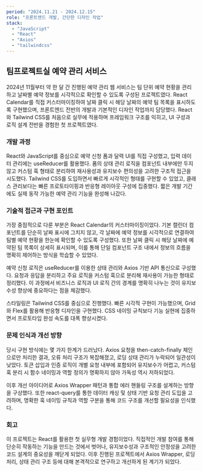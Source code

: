 ```yaml
---
period: "2024.11.21 - 2024.12.15"
role: "프론트엔드 개발, 간단한 디자인 작업"
stack:
  - "JavaScript"
  - "React"
  - "Axios"
  - "tailwindcss"
---
```


## 팀프로젝트실 예약 관리 서비스

2024년 11월부터 약 한 달 간 진행된 예약 관리 웹 서비스는 팀 단위 예약 현황을 관리하고 날짜별 예약 정보를 시각적으로 확인할 수 있도록 구성된 프로젝트였다. React Calendar를 직접 커스터마이징하여 날짜 클릭 시 해당 날짜의 예약 팀 목록을 표시하도록 구현했으며, 프론트엔드 전반의 개발과 기본적인 디자인 작업까지 담당했다. React와 Tailwind CSS를 처음으로 실무에 적용하며 프레임워크 구조를 익히고, UI 구성과 로직 설계 전반을 경험한 첫 프로젝트였다.

### 개발 과정

React와 JavaScript를 중심으로 예약 신청 폼과 달력 UI를 직접 구성했고, 입력 데이터 관리에는 useReducer를 활용했다. 폼의 상태 관리 로직을 컴포넌트 내부에만 두지 않고 커스텀 훅 형태로 분리하여 재사용성과 유지보수 편의성을 고려한 구조적 접근을 시도했다. Tailwind CSS를 도입하면서 빠르게 시각적인 형태를 구현할 수 있었고, 클래스 관리보다는 빠른 프로토타이핑과 반응형 레이아웃 구성에 집중했다. 짧은 개발 기간에도 실제 동작 가능한 예약 관리 기능을 완성해 나갔다.

### 기술적 접근과 구현 포인트

가장 중점적으로 다룬 부분은 React Calendar의 커스터마이징이었다. 기본 캘린더 컴포넌트를 단순히 날짜 표시에 그치지 않고, 각 날짜에 예약 정보를 시각적으로 연결하여 팀별 예약 현황을 한눈에 확인할 수 있도록 구성했다. 또한 날짜 클릭 시 해당 날짜에 예약된 팀 목록이 상세히 표시되며, 이를 통해 단일 컴포넌트 구조 내에서 정보의 흐름을 명확히 제어하는 방식을 학습할 수 있었다.

예약 신청 로직은 useReducer를 이용한 상태 관리와 Axios 기반 API 통신으로 구성했다. 요청과 응답을 분리하고 주요 로직을 커스텀 훅으로 분리해 재사용이 가능한 형태로 정리했다. 이 과정에서 비즈니스 로직과 UI 로직 간의 경계를 명확히 나누는 것이 유지보수성 향상에 중요하다는 점을 체감했다.

스타일링은 Tailwind CSS를 중심으로 진행했다. 빠른 시각적 구현이 가능했으며, Grid와 Flex를 활용해 반응형 디자인을 구현했다. CSS 네이밍 규칙보다 기능 실현에 집중하면서 프로토타입 완성 속도를 대폭 향상시켰다.

### 문제 인식과 개선 방향

당시 구현 방식에는 몇 가지 한계가 드러났다. Axios 요청을 then-catch-finally 체인으로만 처리한 결과, 오류 처리 구조가 복잡해졌고, 로딩 상태 관리가 누락되어 일관성이 낮았다. 토큰 삽입과 인증 로직이 개별 요청 내부에 포함되어 유지보수가 어렵고, 커스텀 훅 분리 시 함수 네이밍과 역할 정의가 명확하지 않아 가독성 역시 저하되었다.

이후 개선 아이디어로 Axios Wrapper 패턴과 통합 에러 핸들링 구조를 설계하는 방향을 구상했다. 또한 react-query를 통한 데이터 캐싱 및 상태 기반 요청 관리 도입을 고려하며, 명확한 훅 네이밍 규칙과 역할 구분을 통해 코드 구조를 개선할 필요성을 인식했다.

### 회고

이 프로젝트는 React를 활용한 첫 실무형 개발 경험이었다. 직접적인 개발 참여를 통해 단순히 작동하는 기능을 만드는 것에서 벗어나, 유지보수성과 구조적인 안정성을 고려한 코드 설계의 중요성을 깨닫게 되었다. 이후 진행된 프로젝트에서 Axios Wrapper, 로딩 처리, 상태 관리 구조 등에 대해 본격적으로 연구하고 개선하게 된 계기가 되었다.

